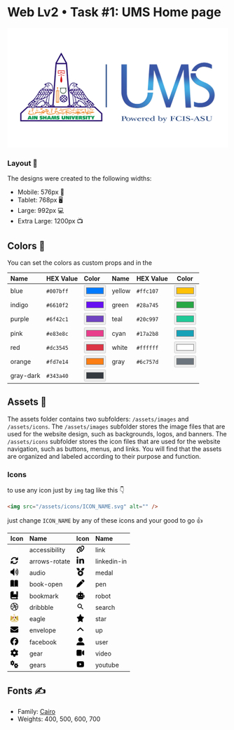 # Web Lv2 • Task #1: UMS Home page

 <img src="./public/assets/images/ums.png" alt="ums logo"/>

### Layout 📐

The designs were created to the following widths:

- Mobile: 576px 📱
- Tablet: 768px 🖥
- Large: 992px 💻
- Extra Large: 1200px 📺

## Colors 🎨

You can set the colors as custom props and in the

| Name      | HEX Value | Color                                           | Name   | HEX Value | Color                                           |
| :-------- | :-------- | :---------------------------------------------- | :----- | --------- | ----------------------------------------------- |
| blue      | `#007bff` | <input type="color" value="#007bff" disabled /> | yellow | `#ffc107` | <input type="color" value="#ffc107" disabled /> |
| indigo    | `#6610f2` | <input type="color" value="#6610f2" disabled /> | green  | `#28a745` | <input type="color" value="#28a745" disabled /> |
| purple    | `#6f42c1` | <input type="color" value="#6f42c1" disabled /> | teal   | `#20c997` | <input type="color" value="#20c997" disabled /> |
| pink      | `#e83e8c` | <input type="color" value="#e83e8c" disabled /> | cyan   | `#17a2b8` | <input type="color" value="#17a2b8" disabled /> |
| red       | `#dc3545` | <input type="color" value="#dc3545" disabled /> | white  | `#ffffff` | <input type="color" value="#ffffff" disabled /> |
| orange    | `#fd7e14` | <input type="color" value="#fd7e14" disabled /> | gray   | `#6c757d` | <input type="color" value="#6c757d" disabled /> |
| gray-dark | `#343a40` | <input type="color" value="#343a40" disabled /> |        |           |                                                 |

## Assets 📁

The assets folder contains two subfolders: `/assets/images` and `/assets/icons`. The `/assets/images` subfolder stores the image files that are used for the website design, such as backgrounds, logos, and banners. The `/assets/icons` subfolder stores the icon files that are used for the website navigation, such as buttons, menus, and links. You will find that the assets are organized and labeled according to their purpose and function.

### Icons

to use any icon just by `img` tag like this 👇

```html
<img src="/assets/icons/ICON_NAME.svg" alt="" />
```

just change `ICON_NAME` by any of these icons and your good to go 👍

| Icon                                                                                | Name          | Icon                                                                              | Name        |
| :---------------------------------------------------------------------------------- | :------------ | :-------------------------------------------------------------------------------- | :---------- |
| <img src="./public/assets/icons/accessibility.svg" alt="" width="18" height="18" /> | accessibility | <img src="./public/assets/icons/link.svg" alt="" width="18" height="18" />        | link        |
| <img src="./public/assets/icons/arrows-rotate.svg" alt="" width="18" height="18" /> | arrows-rotate | <img src="./public/assets/icons/linkedin-in.svg" alt="" width="18" height="18" /> | linkedin-in |
| <img src="./public/assets/icons/audio.svg" alt="" width="18" height="18" />         | audio         | <img src="./public/assets/icons/medal.svg" alt="" width="18" height="18" />       | medal       |
| <img src="./public/assets/icons/book-open.svg" alt="" width="18" height="18" />     | book-open     | <img src="./public/assets/icons/pen.svg" alt="" width="18" height="18" />         | pen         |
| <img src="./public/assets/icons/bookmark.svg" alt="" width="18" height="18" />      | bookmark      | <img src="./public/assets/icons/robot.svg" alt="" width="18" height="18" />       | robot       |
| <img src="./public/assets/icons/dribbble.svg" alt="" width="18" height="18" />      | dribbble      | <img src="./public/assets/icons/search.svg" alt="" width="18" height="18" />      | search      |
| <img src="./public/assets/icons/eagle.svg" alt="" width="18" height="18" />         | eagle         | <img src="./public/assets/icons/star.svg" alt="" width="18" height="18" />        | star        |
| <img src="./public/assets/icons/envelope.svg" alt="" width="18" height="18" />      | envelope      | <img src="./public/assets/icons/up.svg" alt="" width="18" height="18" />          | up          |
| <img src="./public/assets/icons/facebook.svg" alt="" width="18" height="18" />      | facebook      | <img src="./public/assets/icons/user.svg" alt="" width="18" height="18" />        | user        |
| <img src="./public/assets/icons/gear.svg" alt="" width="18" height="18" />          | gear          | <img src="./public/assets/icons/video.svg" alt="" width="18" height="18" />       | video       |
| <img src="./public/assets/icons/gears.svg" alt="" width="18" height="18" />         | gears         | <img src="./public/assets/icons/youtube.svg" alt="" width="18" height="18" />     | youtube     |

## Fonts ✍

- Family: [Cairo](https://fonts.google.com/specimen/Cairo)
- Weights: 400, 500, 600, 700
